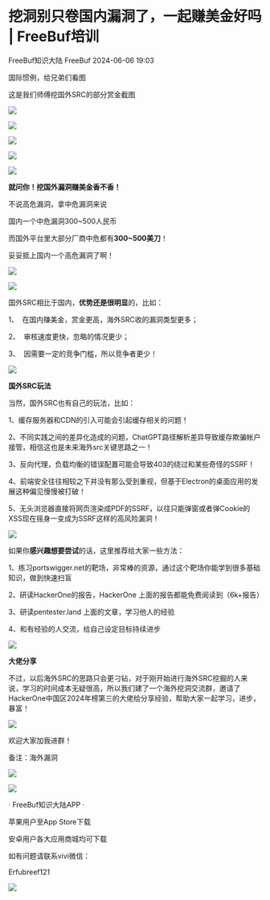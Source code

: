 #  挖洞别只卷国内漏洞了，一起赚美金好吗 | FreeBuf培训   
FreeBuf知识大陆  FreeBuf   2024-06-06 19:03  
  
国际惯例，给兄弟们看图  
  
这是我们师傅挖国外SRC的部分赏金截图  
  
  
![](https://mmbiz.qpic.cn/mmbiz_png/HaJr68L1tTQyDAnDQzMsVCyWODyITDPj4iasEgM3cZoT4ibg7d0PujcRboUYsq7jd4rboVLq5fYMSkhBTqFJHKTg/640?wx_fmt=png&from=appmsg "")  
  
![](https://mmbiz.qpic.cn/mmbiz_png/HaJr68L1tTQyDAnDQzMsVCyWODyITDPj3Ok28xdGnBv5hSib1nZk6zBrb3cClEbbEVEoyEibMMicHxNC6gq6t9xsA/640?wx_fmt=png&from=appmsg "")  
  
![](https://mmbiz.qpic.cn/mmbiz_png/HaJr68L1tTQyDAnDQzMsVCyWODyITDPjEczR8ePW5LFSQf3aweYygtdicngArD40c3Al8uEU2seHBVQKck5faQw/640?wx_fmt=png&from=appmsg "")  
  
  
  
![](https://mmbiz.qpic.cn/mmbiz_svg/ciaIftfPzwlpTXn2n0PGTVWlceib64NC7xw3ic0lmkxHcC26fTwUtic2TNoY1lff25BTsSG6YZiaVXYCPob5a70nrcNHgr0giaKwnZ/640?wx_fmt=svg&from=appmsg "")  
  
  
  
  
![](https://mmbiz.qpic.cn/mmbiz_gif/HaJr68L1tTQyDAnDQzMsVCyWODyITDPj7dZWTzhByLDYmGSEn720y1bfyJ5LJ0BTyInUZHmZ1jKwRoLowicWQKA/640?wx_fmt=gif&from=appmsg "")  
  
**就问你！挖国外漏洞赚美金香不香！**  
  
  
不说高危漏洞，拿中危漏洞来说  
  
国内一个中危漏洞300~500人民币  
  
而国外平台里大部分厂商中危都有**300~500美刀**！  
  
妥妥抵上国内一个高危漏洞了啊！  
  
![](https://mmbiz.qpic.cn/mmbiz_jpg/HaJr68L1tTQyDAnDQzMsVCyWODyITDPjhn4aXIlIrHoib9iblqaYXUg6Peum6VUM5Qibt0anqmvfUgCrM3NyDKgFA/640?wx_fmt=jpeg&from=appmsg "")  
  
  
![](https://mmbiz.qpic.cn/mmbiz_svg/ciaIftfPzwlpTXn2n0PGTVWlceib64NC7xw3ic0lmkxHcC26fTwUtic2TNoY1lff25BTsSG6YZiaVXYCPob5a70nrcNHgr0giaKwnZ/640?wx_fmt=svg&from=appmsg "")  
  
  
国外SRC相比于国内，**优势还是很明显**的，比如：  
  
  
1、  在国内赚美金，赏金更高，海外SRC收的漏洞类型更多；  
  
2、  审核速度更快，忽略的情况更少；  
  
3、  因需要一定的竞争门槛，所以竞争者更少！  
  
  
![](https://mmbiz.qpic.cn/mmbiz_gif/HaJr68L1tTQyDAnDQzMsVCyWODyITDPj7dZWTzhByLDYmGSEn720y1bfyJ5LJ0BTyInUZHmZ1jKwRoLowicWQKA/640?wx_fmt=gif&from=appmsg "")  
  
**国外SRC玩法**  
  
  
当然，国外SRC也有自己的玩法，比如：  
  
  
1、缓存服务器和CDN的引入可能会引起缓存相关的问题！  
  
2、不同实践之间的差异化造成的问题，ChatGPT路径解析差异导致缓存欺骗帐户接管，相信这也是未来海外src关键思路之一！  
  
3、反向代理，负载均衡的错误配置可能会导致403的绕过和某些奇怪的SSRF！  
  
4、前端安全往往相较之下并没有那么受到重视，但基于Electron的桌面应用的发展这种偏见慢慢被打破！  
  
5、无头浏览器直接将网页渲染成PDF的SSRF，以往只能弹窗或者弹Cookie的XSS现在摇身一变成为SSRF这样的高风险漏洞！  
  
  
  
![](https://mmbiz.qpic.cn/mmbiz_svg/ciaIftfPzwlpTXn2n0PGTVWlceib64NC7xw3ic0lmkxHcC26fTwUtic2TNoY1lff25BTsSG6YZiaVXYCPob5a70nrcNHgr0giaKwnZ/640?wx_fmt=svg&from=appmsg "")  
  
  
如果你**感兴趣想要尝试**的话，这里推荐给大家一些方法：  
  
  
1、练习portswigger.net的靶场，非常棒的资源，通过这个靶场你能学到很多基础知识，做到快速扫盲  
  
2、研读HackerOne的报告，HackerOne 上面的报告都能免费阅读到（6k+报告）  
  
3、研读pentester.land 上面的文章，学习他人的经验  
  
4、和有经验的人交流，给自己设定目标持续进步  
  
  
  
![](https://mmbiz.qpic.cn/mmbiz_gif/HaJr68L1tTQyDAnDQzMsVCyWODyITDPj7dZWTzhByLDYmGSEn720y1bfyJ5LJ0BTyInUZHmZ1jKwRoLowicWQKA/640?wx_fmt=gif&from=appmsg "")  
  
**大佬分享**  
  
不过，以后海外SRC的思路只会更刁钻，对于刚开始进行海外SRC挖掘的人来说，学习的时间成本无疑很高，所以我们建了一个海外挖洞交流群，邀请了HackerOne中国区2024年榜第三的大佬给分享经验，帮助大家一起学习，进步，暴富！  
  
![](https://mmbiz.qpic.cn/mmbiz_png/HaJr68L1tTQyDAnDQzMsVCyWODyITDPj0mblkkPe1Licb6ye6oHUVvAlI37m0UUBJtINnyrbricDxMrhKZpGJXXw/640?wx_fmt=png&from=appmsg "")  
  
欢迎大家加我进群！  
  
备注：海外漏洞  
  
![](https://mmbiz.qpic.cn/mmbiz_png/HaJr68L1tTQyDAnDQzMsVCyWODyITDPjx0vm1mFoa94XSKs8TT7cCQwFnMmKDLr0sk0Vshyza7xnxib0siciaPGag/640?wx_fmt=png&from=appmsg "")  
  
  
![](https://mmbiz.qpic.cn/mmbiz_svg/ciaIftfPzwlpTXn2n0PGTVWlceib64NC7xw3ic0lmkxHcC26fTwUtic2TNoY1lff25BTsSG6YZiaVXYCPob5a70nrcNHgr0giaKwnZ/640?wx_fmt=svg&from=appmsg "")  
  
· FreeBuf知识大陆APP ·  
  
苹果用户至App Store下载  
  
安卓用户各大应用商城均可下载  
  
  
如有问题请联系vivi微信：  
  
Erfubreef121  
  
![](https://mmbiz.qpic.cn/mmbiz_jpg/HaJr68L1tTQyDAnDQzMsVCyWODyITDPjXoe14miblcWj68aZD7DjWGUuZ3Wic6GhaLY3XfEwuuEJXia0GfV95A1Bg/640?wx_fmt=jpeg&from=appmsg "")  
  
  
